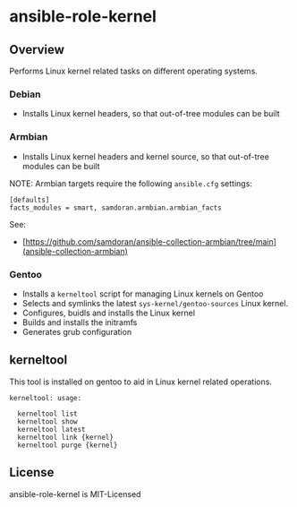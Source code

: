 # ansible-role-kernel

## Overview

Performs Linux kernel related tasks on different operating systems.

### Debian

- Installs Linux kernel headers, so that out-of-tree modules can be built

### Armbian

- Installs Linux kernel headers and kernel source, so that out-of-tree modules can be built

NOTE: Armbian targets require the following `ansible.cfg` settings:

```[ini]
[defaults]
facts_modules = smart, samdoran.armbian.armbian_facts
```

See:

- [https://github.com/samdoran/ansible-collection-armbian/tree/main](ansible-collection-armbian)

### Gentoo

- Installs a `kerneltool` script for managing Linux kernels on Gentoo
- Selects and symlinks the latest `sys-kernel/gentoo-sources` Linux kernel.
- Configures, buidls and installs the Linux kernel
- Builds and installs the initramfs
- Generates grub configuration

## kerneltool

This tool is installed on gentoo to aid in Linux kernel related operations.

```[text]
kerneltool: usage: 

  kerneltool list
  kerneltool show
  kerneltool latest
  kerneltool link {kernel}
  kerneltool purge {kernel}
```

## License

ansible-role-kernel is MIT-Licensed
